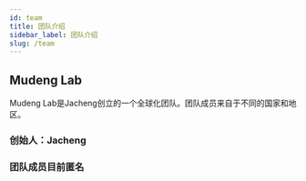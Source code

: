 ```yaml
---
id: team
title: 团队介绍
sidebar_label: 团队介绍
slug: /team
---
```


## Mudeng Lab
Mudeng Lab是Jacheng创立的一个全球化团队。团队成员来自于不同的国家和地区。

###  创始人：Jacheng
###  团队成员目前匿名